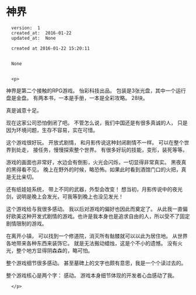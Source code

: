 
  # 神界

      version:  1
      created_at:  2016-01-22
      updated_at:  None

      created at 2016-01-22 15:20:11 


      None


      <p>
      
神界是第二个接触的RPG游戏。 怡彩科技出品。 
包装是3张光盘，其中一个运行盘是金盘。
有两本书，一本是手册，一本是全彩攻略。 
28块。

真是诚意十足。

现在这家公司恐怕倒闭了吧。 不管怎么说，我们中国还是有很多真诚的人， 
只是因为环境问题，生存不容易，实在可惜。

这个游戏很好玩。 开放式剧情， 和月影传说这种封闭剧情不一样。
可以在整个世界到处走， 接任务，慢慢探索整个世界。 
有很多好玩的技能，变形，装死等等。

游戏的画面也非常好，水边会有倒影，火光会闪烁，一切显得非常真实。
黑夜真的黑得看不见， 晚上在野外的时候，略恐怖。如果此时看到酒馆门口的火把，真是无比亲切。 

还有纸娃娃系统， 带上不同的武器，外型会改变！
想当初，月影传说中的夜光剑，说明是晚上会发光，可我等到晚上也没见发光！

这个游戏给与我很多感动。 
我以后对游戏的偏好也因此而奠定了。
从此我一直偏好欧美这种开发式剧情的游戏。也许是我本身也是追求自由的人，所以受不了固定剧情限制的游戏。

在离开小镇， 可以找到一个修道院，消灭所有骷髅就可以以此为居住地。 
从世界各地带来各种东西来装饰它。 就是无法搬动蜡烛，这是个不小的遗憾。
没有火光，整个地方显得阴森森的，略可怕。

整个游戏细节很多感动。 甚至墓碑上的文字也颇有意思，我是一个个读过去的。 

整个游戏核心是两个字： 感动。 
游戏本身细节体现的开发者心血感动了我。 

      </p>

  